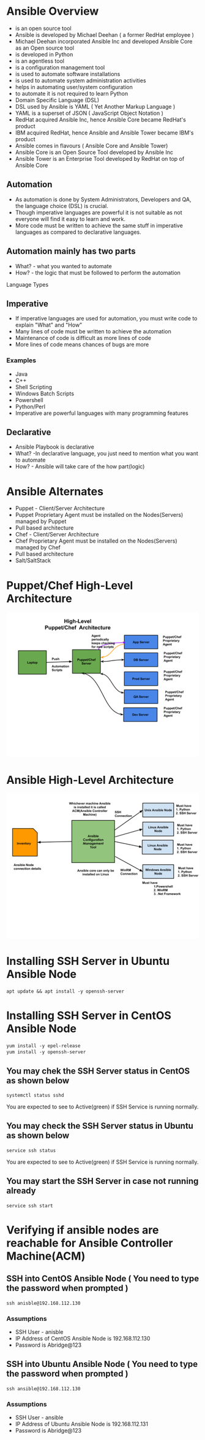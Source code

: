 

# Ansible Overview
* is an open source tool
* Ansible is developed by Michael Deehan ( a former RedHat employee )
* Michael Deehan incorporated Ansible Inc and developed Ansible Core as an Open source tool
* is developed in Python
* is an agentless tool
* is a configuration management tool
* is used to automate software installations
* is used to automate system administration activities
* helps in automating user/system configuration
* to automate it is not required to learn Python
* Domain Specific Language (DSL)
* DSL used by Ansible is YAML ( Yet Another Markup Language )
* YAML is a superset of JSON ( JavaScript Object Notation )
* RedHat acquired Ansible Inc, hence Ansible Core became RedHat's product
* IBM acquired RedHat, hence Ansible and Ansible Tower became IBM's product
* Ansible comes in flavours ( Ansible Core and Ansible Tower)
* Ansible Core is an Open Source Tool developed by Ansible Inc
* Ansible Tower is an Enterprise Tool developed by RedHat on top of Ansible Core

## Automation
* As automation is done by System Administrators, Developers and QA, the language choice (DSL) is crucial.
* Though imperative languages are powerful it is not suitable as not everyone will find it easy to learn and work.
* More code must be written to achieve the same stuff in imperative languages as compared to declarative languages.

## Automation mainly has two parts
<ul>
  <li>What? - what you wanted to automate</li>
  <li>How? - the logic that must be followed to perform the automation</li>
</ul

# Language Types
## Imperative
* If imperative languages are used for automation, you must write code to explain "What" and "How"
* Many lines of code must be written to achieve the automation
* Maintenance of code is difficult as more lines of code 
* More lines of code means chances of bugs are more

### Examples
<ul>
  <li>Java</li>
  <li>C++</li>
  <li>Shell Scripting</li>
  <li>Windows Batch Scripts</li>
  <li>Powershell</li>
  <li>Python/Perl</li>
  <li>Imperative are powerful languages with many programming features</li>
</ul>

## Declarative
<ul>
  <li>Ansible Playbook is declarative</li>
  <li>What? -In declarative language, you just need to mention what you want to automate</li>
  <li>How? - Ansible will take care of the how part(logic)</li>
</ul>

# Ansible Alternates
<ul>
  <li>Puppet - Client/Server Architecture</li>
  <li>Puppet Proprietary Agent must be installed on the Nodes(Servers) managed by Puppet</li>
  <li>Pull based architecture</li>
  <li>Chef - Client/Server Architecture</li>
  <li>Chef Proprietary Agent must be installed on the Nodes(Servers) managed by Chef</li>
  <li>Pull based architecture</li>
  <li>Salt/SaltStack</li>
</ul>

# Puppet/Chef High-Level Architecture
<img src=https://github.com/tektutor/ansible-sep1418-2020/blob/master/PuppetChefArchitecture.png />


# Ansible High-Level Architecture
<img src=https://github.com/tektutor/ansible-sep1418-2020/blob/master/Ansible%20Architecture.png />

# Installing SSH Server in Ubuntu Ansible Node
    apt update && apt install -y openssh-server
    
# Installing SSH Server in CentOS Ansible Node
    yum install -y epel-release
    yum install -y openssh-server

## You may chek the SSH Server status in CentOS as shown below
    systemctl status sshd
You are expected to see to Active(green) if SSH Service is running normally.

## You may check the SSH Server status in Ubuntu as shown below
    service ssh status
You are expected to see to Active(green) if SSH Service is running normally.

## You may start the SSH Server in case not running already
    service ssh start

# Verifying if ansible nodes are reachable for Ansible Controller Machine(ACM)
## SSH into CentOS Ansible Node ( You need to type the password when prompted )
    ssh anisble@192.168.112.130

### Assumptions
* SSH User - anisble
* IP Address of CentOS Ansible Node is 192.168.112.130
* Password is Abridge@123

## SSH into Ubuntu Ansible Node ( You need to type the password when prompted )
    ssh ansible@192.168.112.130

### Assumptions
* SSH User - ansible
* IP Address of Ubuntu Ansible Node is 192.168.112.131
* Password is Abridge@123
